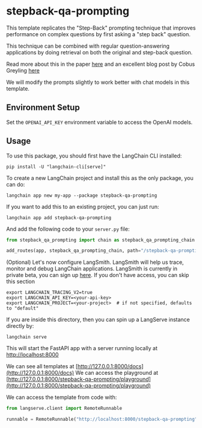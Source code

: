# stepback-qa-prompting

This template replicates the "Step-Back" prompting technique that improves performance on complex questions by first asking a "step back" question. 

This technique can be combined with regular question-answering applications by doing retrieval on both the original and step-back question.

Read more about this in the paper [here](https://arxiv.org/abs/2310.06117) and an excellent blog post by Cobus Greyling [here](https://cobusgreyling.medium.com/a-new-prompt-engineering-technique-has-been-introduced-called-step-back-prompting-b00e8954cacb)

We will modify the prompts slightly to work better with chat models in this template.

## Environment Setup

Set the `OPENAI_API_KEY` environment variable to access the OpenAI models.

## Usage

To use this package, you should first have the LangChain CLI installed:

```shell
pip install -U "langchain-cli[serve]"
```

To create a new LangChain project and install this as the only package, you can do:

```shell
langchain app new my-app --package stepback-qa-prompting
```

If you want to add this to an existing project, you can just run:

```shell
langchain app add stepback-qa-prompting
```

And add the following code to your `server.py` file:
```python
from stepback_qa_prompting import chain as stepback_qa_prompting_chain

add_routes(app, stepback_qa_prompting_chain, path="/stepback-qa-prompting")
```

(Optional) Let's now configure LangSmith. 
LangSmith will help us trace, monitor and debug LangChain applications. 
LangSmith is currently in private beta, you can sign up [here](https://smith.langchain.com/). 
If you don't have access, you can skip this section

```shell
export LANGCHAIN_TRACING_V2=true
export LANGCHAIN_API_KEY=<your-api-key>
export LANGCHAIN_PROJECT=<your-project>  # if not specified, defaults to "default"
```

If you are inside this directory, then you can spin up a LangServe instance directly by:

```shell
langchain serve
```

This will start the FastAPI app with a server running locally at 
[http://localhost:8000](http://localhost:8000)

We can see all templates at [http://127.0.0.1:8000/docs](http://127.0.0.1:8000/docs)
We can access the playground at [http://127.0.0.1:8000/stepback-qa-prompting/playground](http://127.0.0.1:8000/stepback-qa-prompting/playground)  

We can access the template from code with:

```python
from langserve.client import RemoteRunnable

runnable = RemoteRunnable("http://localhost:8000/stepback-qa-prompting")
```